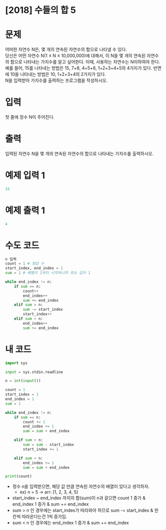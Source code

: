 # [2018] 수들의 합 5

# 문제
어떠한 자연수 N은, 몇 개의 연속된 자연수의 합으로 나타낼 수 있다.  
당신은 어떤 자연수 N(1 ≤ N ≤ 10,000,000)에 대해서, 이 N을 몇 개의 연속된 자연수의 합으로 나타내는 가지수를 알고 싶어한다. 이때, 사용하는 자연수는 N이하여야 한다.  
예를 들어, 15를 나타내는 방법은 15, 7+8, 4+5+6, 1+2+3+4+5의 4가지가 있다. 반면에 10을 나타내는 방법은 10, 1+2+3+4의 2가지가 있다.  
N을 입력받아 가지수를 출력하는 프로그램을 작성하시오.  


# 입력
첫 줄에 정수 N이 주어진다.

# 출력
입력된 자연수 N을 몇 개의 연속된 자연수의 합으로 나타내는 가지수를 출력하시오.

# 예제 입력 1
```python
15
```

# 예제 출력 1
```python
4
```

# 수도 코드
```python
n 입력
count = 1 # 정답 수
start_index, end_index = 1
sum = 1 # 배열이 1부터 시작하니까 최소 값이 1

while end_index != n:
    if sum == n:
        count++
        end_index++
        sum += end_index    
    elif sum > n:
        sum -= start_index
        start_index++
    elif sum < n:
        end_index++
        sum += end_index
```

# 내 코드
```python
import sys

input = sys.stdin.readline

n = int(input())

count = 1
start_index = 1
end_index = 1
sum = 1

while end_index != n:
    if sum == n:
        count += 1
        end_index += 1
        sum = sum + end_index

    elif sum > n:
        sum = sum - start_index
        start_index += 1

    elif sum < n:
        end_index += 1
        sum = sum + end_index

print(count)
```
- 정수 n을 입력받으면, 해당 값 만큼 연속된 자연수의 배열이 있다고 생각하자.
  - ex) n = 5 -> arr: [1, 2, 3, 4, 5]
- start_index ~ end_index 까지의 합(sum)이 n과 같으면 count 1 증가 & end_index 1 증가 & sum += end_index
- sum > n 인 경우에는 start_index가 따라와야 하므로 sum -= start_index & 한 칸씩 따라온다는건 1씩 증가임.
- sum < n 인 경우에는 end_index 1 증가 & sum += end_index